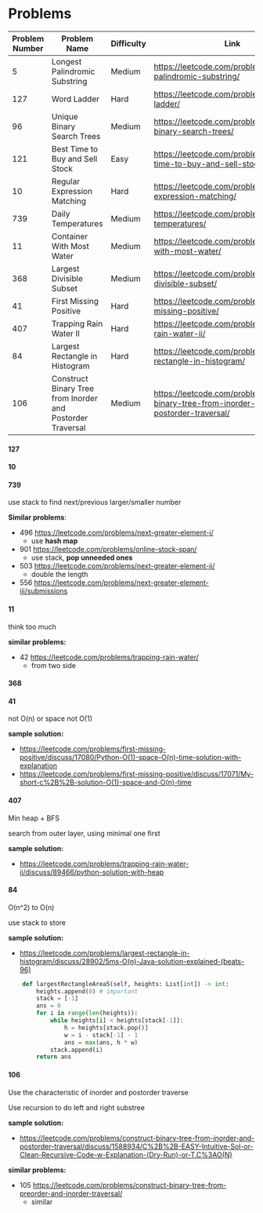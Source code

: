 # Problems

| Problem Number | Problem Name                                               | Difficulty | Link                                                         | Notes            |
| -------------- | ---------------------------------------------------------- | ---------- | ------------------------------------------------------------ | ---------------- |
| 5              | Longest Palindromic Substring                              | Medium     | https://leetcode.com/problems/longest-palindromic-substring/ |                  |
| 127            | Word Ladder                                                | Hard       | https://leetcode.com/problems/word-ladder/                   | Time Limit       |
| 96             | Unique Binary Search Trees                                 | Medium     | https://leetcode.com/problems/unique-binary-search-trees/    |                  |
| 121            | Best Time to Buy and Sell Stock                            | Easy       | https://leetcode.com/problems/best-time-to-buy-and-sell-stock/ |                  |
| 10             | Regular Expression Matching                                | Hard       | https://leetcode.com/problems/regular-expression-matching/   |                  |
| 739            | Daily Temperatures                                         | Medium     | https://leetcode.com/problems/daily-temperatures/            | Time Limit       |
| 11             | Container With Most Water                                  | Medium     | https://leetcode.com/problems/container-with-most-water/     | Wrong            |
| 368            | Largest Divisible Subset                                   | Medium     | https://leetcode.com/problems/largest-divisible-subset/      | Time Limit       |
| 41             | First Missing Positive                                     | Hard       | https://leetcode.com/problems/first-missing-positive/        | Not O(n)         |
| 407            | Trapping Rain Water II                                     | Hard       | https://leetcode.com/problems/trapping-rain-water-ii/        | Time Limit       |
| 84             | Largest Rectangle in Histogram                             | Hard       | https://leetcode.com/problems/largest-rectangle-in-histogram/ | Time Limit       |
| 106            | Construct Binary Tree from Inorder and Postorder Traversal | Medium     | https://leetcode.com/problems/construct-binary-tree-from-inorder-and-postorder-traversal/ | Wrong/Time Limit |



#### 127







#### 10







#### 739

use stack to find next/previous larger/smaller number

**Similar problems**: 

+ 496 https://leetcode.com/problems/next-greater-element-i/
  + use **hash map**
+ 901 https://leetcode.com/problems/online-stock-span/
  + use stack, **pop unneeded ones**
+ 503 https://leetcode.com/problems/next-greater-element-ii/
  +  double the length
+ 556 https://leetcode.com/problems/next-greater-element-iii/submissions



#### 11

think too much



**similar problems:**

* 42 https://leetcode.com/problems/trapping-rain-water/
  * from two side



#### 368







#### 41

not O(n) or space not O(1)

**sample solution:** 

- https://leetcode.com/problems/first-missing-positive/discuss/17080/Python-O(1)-space-O(n)-time-solution-with-explanation
- https://leetcode.com/problems/first-missing-positive/discuss/17071/My-short-c%2B%2B-solution-O(1)-space-and-O(n)-time



#### 407

Min heap + BFS

search from outer layer, using minimal one first

**sample solution:** 

* https://leetcode.com/problems/trapping-rain-water-ii/discuss/89466/python-solution-with-heap





#### 84

O(n^2) to O(n)

use stack to store

**sample solution:** 

* https://leetcode.com/problems/largest-rectangle-in-histogram/discuss/28902/5ms-O(n)-Java-solution-explained-(beats-96)

```Python
    def largestRectangleArea5(self, heights: List[int]) -> int:
        heights.append(0) # important
        stack = [-1]
        ans = 0
        for i in range(len(heights)):
            while heights[i] < heights[stack[-1]]:
                h = heights[stack.pop()]
                w = i - stack[-1] - 1
                ans = max(ans, h * w)
            stack.append(i)
        return ans
```





#### 106

Use the characteristic of inorder and postorder traverse

Use recursion to do left and right substree

**sample solution:** 

* https://leetcode.com/problems/construct-binary-tree-from-inorder-and-postorder-traversal/discuss/1588934/C%2B%2B-EASY-Intuitive-Sol-or-Clean-Recursive-Code-w-Explanation-(Dry-Run)-or-T.C%3AO(N)

**similar problems:**

* 105 https://leetcode.com/problems/construct-binary-tree-from-preorder-and-inorder-traversal/
  * similar

